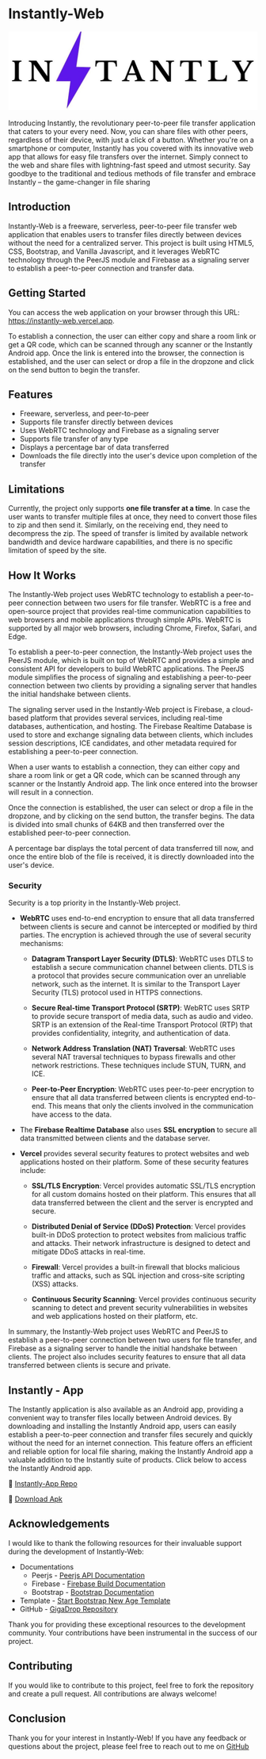 
# Instantly-Web

![Instantly-Web Logo](https://github.com/Sagarmishra-C30/Instantly-Web/blob/main/img/navLogo.jpg)

Introducing Instantly, the revolutionary peer-to-peer file transfer application that caters to your every need. Now, you can share files with other peers, regardless of their device, with just a click of a button. Whether you're on a smartphone or computer, Instantly has you covered with its innovative web app that allows for easy file transfers over the internet. Simply connect to the web and share files with lightning-fast speed and utmost security. Say goodbye to the traditional and tedious methods of file transfer and embrace Instantly – the game-changer in file sharing


## Introduction
Instantly-Web is a freeware, serverless, peer-to-peer file transfer web application that enables users to transfer files directly between devices without the need for a centralized server. This project is built using HTML5, CSS, Bootstrap, and Vanilla Javascript, and it leverages WebRTC technology through the PeerJS module and Firebase as a signaling server to establish a peer-to-peer connection and transfer data.



## Getting Started
You can access the web application on your browser through this URL: https://instantly-web.vercel.app. 

To establish a connection, the user can either copy and share a room link or get a QR code, which can be scanned through any scanner or the Instantly Android app. Once the link is entered into the browser, the connection is established, and the user can select or drop a file in the dropzone and click on the send button to begin the transfer.

## Features

-    Freeware, serverless, and peer-to-peer
-    Supports file transfer directly between devices
-    Uses WebRTC technology and Firebase as a signaling server
-    Supports file transfer of any type
-    Displays a percentage bar of data transferred
-    Downloads the file directly into the user's device upon completion of the transfer


## Limitations
Currently, the project only supports **one file transfer at a time**. In case the user wants to transfer multiple files at once, they need to convert those files to zip and then send it. Similarly, on the receiving end, they need to decompress the zip. The speed of transfer is limited by available network bandwidth and device hardware capabilities, and there is no specific limitation of speed by the site.
## How It Works
The Instantly-Web project uses WebRTC technology to establish a peer-to-peer connection between two users for file transfer. WebRTC is a free and open-source project that provides real-time communication capabilities to web browsers and mobile applications through simple APIs. WebRTC is supported by all major web browsers, including Chrome, Firefox, Safari, and Edge.

To establish a peer-to-peer connection, the Instantly-Web project uses the PeerJS module, which is built on top of WebRTC and provides a simple and consistent API for developers to build WebRTC applications. The PeerJS module simplifies the process of signaling and establishing a peer-to-peer connection between two clients by providing a signaling server that handles the initial handshake between clients.

The signaling server used in the Instantly-Web project is Firebase, a cloud-based platform that provides several services, including real-time databases, authentication, and hosting. The Firebase Realtime Database is used to store and exchange signaling data between clients, which includes session descriptions, ICE candidates, and other metadata required for establishing a peer-to-peer connection.

When a user wants to establish a connection, they can either copy and share a room link or get a QR code, which can be scanned through any scanner or the Instantly Android app. The link once entered into the browser will result in a connection.

Once the connection is established, the user can select or drop a file in the dropzone, and by clicking on the send button, the transfer begins. The data is divided into small chunks of 64KB and then transferred over the established peer-to-peer connection.

A percentage bar displays the total percent of data transferred till now, and once the entire blob of the file is received, it is directly downloaded into the user's device.

### Security
Security is a top priority in the Instantly-Web project.

- **WebRTC** uses end-to-end encryption to ensure that all data transferred between clients is secure and cannot be intercepted or modified by third parties. The encryption is achieved through the use of several security mechanisms:

    - **Datagram Transport Layer Security (DTLS)**: WebRTC uses DTLS to establish a secure communication channel between clients. DTLS is a protocol that provides secure communication over an unreliable network, such as the internet. It is similar to the Transport Layer Security (TLS) protocol used in HTTPS connections.

    - **Secure Real-time Transport Protocol (SRTP)**: WebRTC uses SRTP to provide secure transport of media data, such as audio and video. SRTP is an extension of the Real-time Transport Protocol (RTP) that provides confidentiality, integrity, and authentication of data.

    - **Network Address Translation (NAT) Traversal**: WebRTC uses several NAT traversal techniques to bypass firewalls and other network restrictions. These techniques include STUN, TURN, and ICE.

    - **Peer-to-Peer Encryption**: WebRTC uses peer-to-peer encryption to ensure that all data transferred between clients is encrypted end-to-end. This means that only the clients involved in the communication have access to the data.

- The **Firebase Realtime Database** also uses **SSL encryption** to secure all data transmitted between clients and the database server.

- **Vercel** provides several security features to protect websites and web applications hosted on their platform. Some of these security features include:
    - **SSL/TLS Encryption**: Vercel provides automatic SSL/TLS encryption for all custom domains hosted on their platform. This ensures that all data transferred between the client and the server is encrypted and secure.

    - **Distributed Denial of Service (DDoS) Protection**: Vercel provides built-in DDoS protection to protect websites from malicious traffic and attacks. Their network infrastructure is designed to detect and mitigate DDoS attacks in real-time.

    - **Firewall**: Vercel provides a built-in firewall that blocks malicious traffic and attacks, such as SQL injection and cross-site scripting (XSS) attacks.

    - **Continuous Security Scanning**: Vercel provides continuous security scanning to detect and prevent security vulnerabilities in websites and web applications hosted on their platform, etc.

In summary, the Instantly-Web project uses WebRTC and PeerJS to establish a peer-to-peer connection between two users for file transfer, and Firebase as a signaling server to handle the initial handshake between clients. The project also includes security features to ensure that all data transferred between clients is secure and private.
## Instantly - App
The Instantly application is also available as an Android app, providing a convenient way to transfer files locally between Android devices. By downloading and installing the Instantly Android app, users can easily establish a peer-to-peer connection and transfer files securely and quickly without the need for an internet connection. This feature offers an efficient and reliable option for local file sharing, making the Instantly Android app a valuable addition to the Instantly suite of products. Click below to access the Instantly Android app.

🔗 [Instantly-App Repo](https://github.com/Sagarmishra-C30/Instantly-App)

🔗 [Download Apk](https://github.com/TonyStark0801/Instantly/releases/download/Stable/Instantly.apk)


## Acknowledgements

I would like to thank the following resources for their invaluable support during the development of Instantly-Web:
- Documentations
    - Peerjs - [Peerjs API Documentation](https://peerjs.com/docs/#api)
    - Firebase - [Firebase Build Documentation](https://firebase.google.com/docs/build)
    - Bootstrap - [Bootstrap Documentation](https://getbootstrap.com/docs/5.3/getting-started/)
- Template - [Start Bootstrap New Age Template](https://startbootstrap.com/theme/new-age)
- GitHub - [GigaDrop Repository](https://github.com/VikashAnandJha/GigaDrop)

Thank you for providing these exceptional resources to the development community. Your contributions have been instrumental in the success of our project.


## Contributing

If you would like to contribute to this project, feel free to fork the repository and create a pull request. All contributions are always welcome!



## Conclusion
Thank you for your interest in Instantly-Web! If you have any feedback or questions about the project, please feel free to reach out to me on [GitHub](https://github.com/Sagarmishra-C30)
